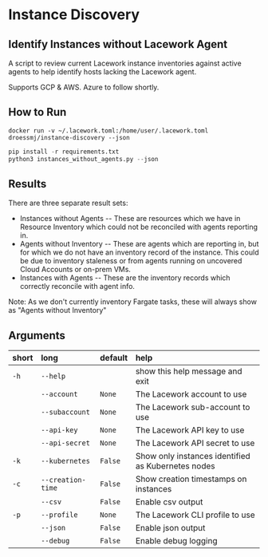 # Instance Discovery 

## Identify Instances without Lacework Agent

A script to review current Lacework instance inventories against active agents to help identify hosts lacking the Lacework agent.

Supports GCP & AWS. Azure to follow shortly.

## How to Run

`docker run -v ~/.lacework.toml:/home/user/.lacework.toml droessmj/instance-discovery --json`

``` python
pip install -r requirements.txt
python3 instances_without_agents.py --json
```

## Results

There are three separate result sets:
- Instances without Agents -- These are resources which we have in Resource Inventory which could not be reconciled with agents reporting in. 
- Agents without Inventory -- These are agents which are reporting in, but for which we do not have an inventory record of the instance. This could be due to inventory staleness or from agents running on uncovered Cloud Accounts or on-prem VMs.
- Instances with Agents -- These are the inventory records which correctly reconcile with agent info. 

Note: As we don't currently inventory Fargate tasks, these will always show as "Agents without Inventory"


## Arguments

| short | long                              | default | help                                                                                                                                                                             |
| :---- | :-------------------------------- | :------ | :--------------------------------------------------------------------------------------------|
| `-h`  | `--help`                          |         | show this help message and exit                                                                                                                                                 |
|       | `--account`                       | `None`  | The Lacework account to use                                                                                                                                                  |
|       | `--subaccount`                    | `None`  | The Lacework sub-account to use                                                                                                                                                  |
|       | `--api-key`                       | `None`  | The Lacework API key to use                                                                                                                                                  |
|       | `--api-secret`                    | `None`  | The Lacework API secret to use                                                                                                                                                  |
| `-k`  | `--kubernetes`                    | `False`  | Show only instances identified as Kubernetes nodes                                                                                                                                                  |
| `-c`  | `--creation-time`                 | `False`  | Show creation timestamps on instances
|       | `--csv`                               | `False`  | Enable csv output |
| `-p`  | `--profile`                       | `None`  | The Lacework CLI profile to use                                                                                                                                                  |
|       | `--json`                          | `False` | Enable json output      
|       | `--debug`                         | `False` | Enable debug logging                                                                         |
